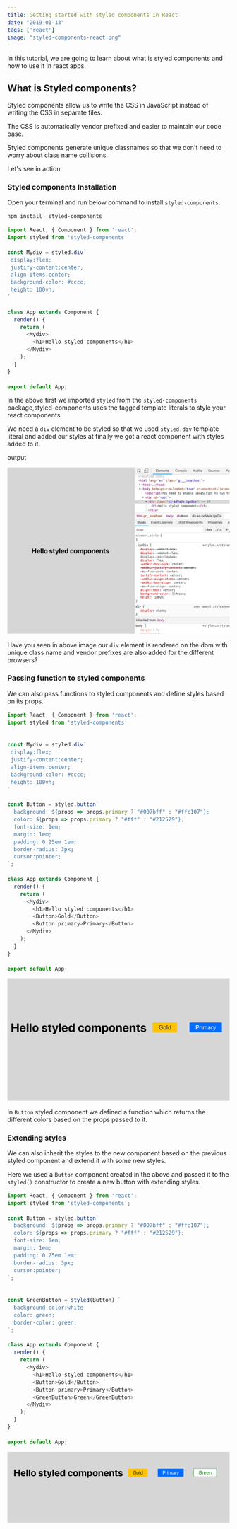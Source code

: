 ```yaml
---
title: Getting started with styled components in React
date: "2019-01-13"
tags: ['react']
image: "styled-components-react.png"
---
```


In this tutorial, we are going to learn about what is styled components and how to use it in react apps.

## What is Styled components?

Styled components allow us to write the CSS in JavaScript instead of writing the CSS in separate files.

The CSS is automatically vendor prefixed and easier to maintain our code base.

Styled components generate unique classnames so that we don't need to worry about class name collisions.


Let's see in action.

### Styled components Installation

Open your terminal and run below command to install `styled-components`.

```bash
npm install  styled-components
```

```js:title=App.js
import React, { Component } from 'react';
import styled from 'styled-components'

const Mydiv = styled.div`
 display:flex;
 justify-content:center;
 align-items:center;
 background-color: #cccc;
 height: 100vh;
`

class App extends Component {
  render() {
    return (
      <Mydiv>
        <h1>Hello styled components</h1>
      </Mydiv>
    );
  }
}

export default App;
```
In the above first we imported `styled` from the `styled-components` package,styled-components uses the tagged template literals to style your react components.

We need a `div` element to be styled so that we used `styled.div` template literal and added our styles at finally we got a react component with styles added to it.

output

![styled-components-div-example](./styled-components-div-example.png)

Have you seen in above image our `div` element is rendered on the dom with unique class name and vendor prefixes are also added for the different browsers?


### Passing function to styled components

We can also pass functions to styled components and define styles based on its props.

```js{28-29}:title=App.js
import React, { Component } from 'react';
import styled from 'styled-components'


const Mydiv = styled.div`
 display:flex;
 justify-content:center;
 align-items:center;
 background-color: #cccc;
 height: 100vh;
`

const Button = styled.button`
  background: ${props => props.primary ? "#007bff" : "#ffc107"};
  color: ${props => props.primary ? "#fff" : "#212529"};
  font-size: 1em;
  margin: 1em;
  padding: 0.25em 1em;
  border-radius: 3px;
  cursor:pointer;
`;

class App extends Component {
  render() {
    return (
      <Mydiv>
        <h1>Hello styled components</h1>
        <Button>Gold</Button>
        <Button primary>Primary</Button>
      </Mydiv>
    );
  }
}

export default App;
```

![passing functions to styled components](./passing-function-styled-components.png)

In `Button` styled component we defined a function which returns the different colors based on the props passed to it.


### Extending styles

We can also inherit the styles to the new component based on the previous styled component and extend it with some new styles.


Here we used a `Button` component created in the above and passed it to the `styled()` constructor
to create a new button with extending styles.
```js{15,28}:title=App.js
import React, { Component } from 'react';
import styled from 'styled-components';

const Button = styled.button`
  background: ${props => props.primary ? "#007bff" : "#ffc107"};
  color: ${props => props.primary ? "#fff" : "#212529"};
  font-size: 1em;
  margin: 1em;
  padding: 0.25em 1em;
  border-radius: 3px;
  cursor:pointer;
`;


const GreenButton = styled(Button) `
  background-color:white
  color: green;
  border-color: green;
`;

class App extends Component {
  render() {
    return (
      <Mydiv>
        <h1>Hello styled components</h1>
        <Button>Gold</Button>
        <Button primary>Primary</Button>
        <GreenButton>Green</GreenButton>
      </Mydiv>
    );
  }
}

export default App;
```
![extending-styles-styled-components.png](./extending-styles-styled-components.png)